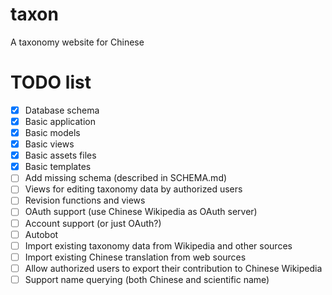 # taxon
A taxonomy website for Chinese

# TODO list

- [x] Database schema
- [x] Basic application
- [x] Basic models
- [x] Basic views
- [x] Basic assets files
- [x] Basic templates
- [ ] Add missing schema (described in SCHEMA.md)
- [ ] Views for editing taxonomy data by authorized users
- [ ] Revision functions and views
- [ ] OAuth support (use Chinese Wikipedia as OAuth server)
- [ ] Account support (or just OAuth?)
- [ ] Autobot
 - [ ] Import existing taxonomy data from Wikipedia and other sources
 - [ ] Import existing Chinese translation from web sources
- [ ] Allow authorized users to export their contribution to Chinese Wikipedia
- [ ] Support name querying (both Chinese and scientific name)
